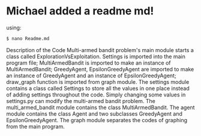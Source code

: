 # Michael added a readme md!

using:
```sh
$ nano Readme.md
```

Description of the Code
Multi-armed bandit problem's main module starts a class called ExplorationVsExploitation. Settings is imported into the main program file; MultiArmedBandit is imported to make an instance of MultiArmedBandit; GreedyAgent, EpsilonGreedyAgent are imported to make an instance of GreedyAgent and an instance of EpsilonGreedyAgent; draw_graph function is imported from graph module.
The settings module contains a class called Settings to store all the values in one place instead of adding settings throughout the code. Simply changing some values in settings.py can modify the multi-armed bandit problem.
The multi_armed_bandit module contains the class MultiArmedBandit.
The agent module contains the class Agent and two subclasses GreedyAgent and EpsilonGreedyAgent.
The graph module separates the codes of graphing from the main program.
